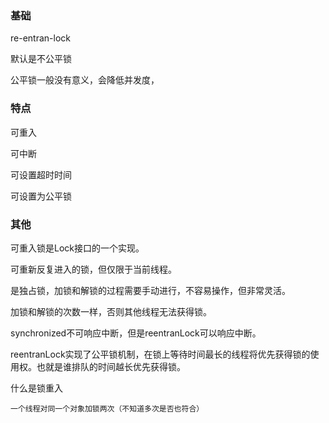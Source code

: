 ### 基础

re-entran-lock

默认是不公平锁

公平锁一般没有意义，会降低并发度， 



### 特点

可重入

可中断

可设置超时时间

可设置为公平锁


### 其他

可重入锁是Lock接口的一个实现。

可重新反复进入的锁，但仅限于当前线程。

是独占锁，加锁和解锁的过程需要手动进行，不容易操作，但非常灵活。

加锁和解锁的次数一样，否则其他线程无法获得锁。

synchronized不可响应中断，但是reentranLock可以响应中断。

reentranLock实现了公平锁机制，在锁上等待时间最长的线程将优先获得锁的使用权。也就是谁排队的时间越长优先获得锁。

什么是锁重入

    一个线程对同一个对象加锁两次（不知道多次是否也符合）

